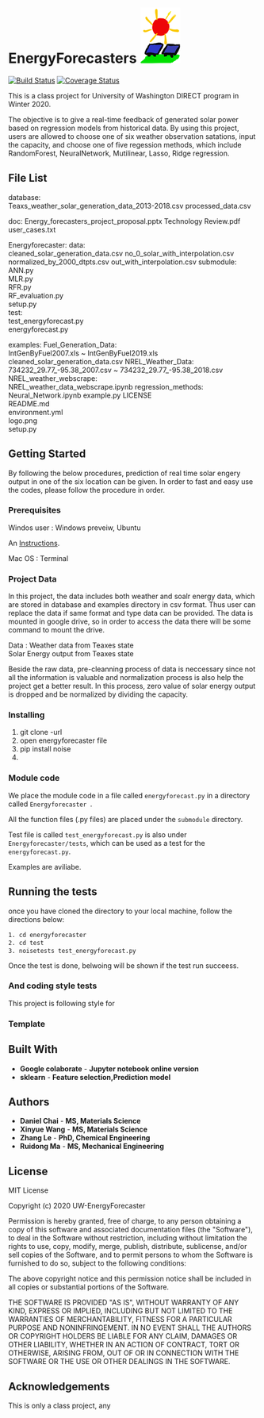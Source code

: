 # EnergyForecasters <img src='logo.png'>

[![Build Status](https://travis-ci.org/UW-EnergyForecaster/EnergyForecasters.svg?branch=master)](https://travis-ci.org/github/UW-EnergyForecaster)
[![Coverage Status](https://coveralls.io/repos/github/UW-EnergyForecaster/EnergyForecasters/badge.svg?branch=master)](https://coveralls.io/github/UW-EnergyForecaster/EnergyForecasters?branch=master)

This is a class project for University of Washington DIRECT program in Winter 2020.

The objective is to give a real-time feedback of generated solar power based on regression models from historical data. By using this project, users are allowed to choose one of six weather observation satations, input the capacity, and choose one of five regession methods, which include RandomForest, NeuralNetwork, Mutilinear, Lasso, Ridge regression.

## File List
database:  
            Teaxs_weather_solar_generation_data_2013-2018.csv
            processed_data.csv

doc:
            Energy_forecasters_project_proposal.pptx
            Technology Review.pdf
            user_cases.txt

Energyforecaster:
            data:  
                    cleaned_solar_generation_data.csv
                    no_0_solar_with_interpolation.csv
                    normalized_by_2000_dtpts.csv
                    out_with_interpolation.csv
            submodule:
                    ANN.py  
                    MLR.py  
                    RFR.py  
                    RF_evaluation.py  
                    setup.py  
             test:  
                    test_energyforecast.py  
             energyforecast.py

examples:
             Fuel_Generation_Data:  
                    IntGenByFuel2007.xls ~ IntGenByFuel2019.xls
                    cleaned_solar_generation_data.csv
             NREL_Weather_Data:  
                    734232_29.77_-95.38_2007.csv ~ 734232_29.77_-95.38_2018.csv
             NREL_weather_webscrape:  
                    NREL_weather_data_webscrape.ipynb
             regression_methods:  
                    Neural_Network.ipynb
             example.py
LICENSE  
README.md  
environment.yml  
logo.png  
setup.py

## Getting Started

By following the below procedures, prediction of real time solar engery output in one of the six location can be given. In order to fast and easy use the codes, please follow the procedure in order.

### Prerequisites

Windos user : Windows preveiw, Ubuntu  
              <p>An <a href="https://towardsdatascience.com/setting-up-a-data-science-environment-using-windows-subsystem-for-linux-wsl-c4b390803dd">Instructions</a>.</p>

Mac OS      : Terminal  

### Project Data

In this project, the data includes both weather and soalr energy data, which are stored in database and examples directory in csv format. Thus user can  replace the data if same format and type data can be provided. The data is mounted in google drive, so in order to access the data there will be some command to mount the drive.  

Data        : Weather data from Teaxes state  
              Solar Energy output from Teaxes state

Beside the raw data, pre-cleanning process of data is neccessary since not all the information is valuable and normalization process is also help the project get a better result. In this process, zero value of solar energy output is dropped and be normalized by dividing the capacity.


### Installing  

1. git clone -url
2. open energyforecaster file
3. pip install noise
4.

### Module code

We place the module code in a file called ` energyforecast.py ` in a directory called `Energyforecaster `.

All the function files (.py files) are placed under the `submodule` directory.

Test file is called `test_energyforecast.py` is also under `Energyforecaster/tests`, which can be used as a test for the ` energyforecast.py `.

Examples are aviliabe.

## Running the tests

once you have cloned the directory to your local machine, follow the directions below:  
```
1. cd energyforecaster
2. cd test
3. noisetests test_energyforecast.py
```
Once the test is done, belwoing will be shown if the test run succeess.

### And coding style tests

This project is following   style for


### Template




## Built With

* **Google colaborate** - **Jupyter notebook online version**
* **sklearn** - **Feature selection,Prediction model**


## Authors

* **Daniel Chai** - **MS, Materials Science**
* **Xinyue Wang** - **MS, Materials Science**
* **Zhang Le** - **PhD, Chemical Engineering**
* **Ruidong Ma** - **MS, Mechanical Engineering**


## License

MIT License

Copyright (c) 2020 UW-EnergyForecaster

Permission is hereby granted, free of charge, to any person obtaining a copy of this software and associated documentation files (the "Software"), to deal in the Software without restriction, including without limitation the rights to use, copy, modify, merge, publish, distribute, sublicense, and/or sell copies of the Software, and to permit persons to whom the Software is furnished to do so, subject to the following conditions:

The above copyright notice and this permission notice shall be included in all copies or substantial portions of the Software.

THE SOFTWARE IS PROVIDED "AS IS", WITHOUT WARRANTY OF ANY KIND, EXPRESS OR IMPLIED, INCLUDING BUT NOT LIMITED TO THE WARRANTIES OF MERCHANTABILITY, FITNESS FOR A PARTICULAR PURPOSE AND NONINFRINGEMENT. IN NO EVENT SHALL THE
AUTHORS OR COPYRIGHT HOLDERS BE LIABLE FOR ANY CLAIM, DAMAGES OR OTHER LIABILITY, WHETHER IN AN ACTION OF CONTRACT, TORT OR OTHERWISE, ARISING FROM, OUT OF OR IN CONNECTION WITH THE SOFTWARE OR THE USE OR OTHER DEALINGS IN THE SOFTWARE.


## Acknowledgements

This is only a class project, any
